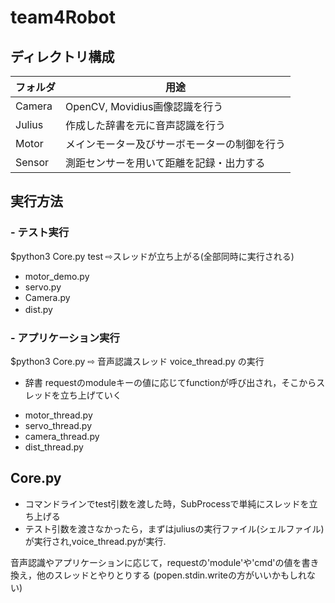 # team4Robot
## ディレクトリ構成

| フォルダ | 用途 
---|---
| Camera | OpenCV, Movidius画像認識を行う |
| Julius | 作成した辞書を元に音声認識を行う |
| Motor | メインモーター及びサーボモーターの制御を行う |
| Sensor | 測距センサーを用いて距離を記録・出力する |

## 実行方法
### - テスト実行
$python3 Core.py test
⇨スレッドが立ち上がる(全部同時に実行される)
- motor_demo.py
- servo.py
- Camera.py
- dist.py　


### - アプリケーション実行
$python3 Core.py 
⇨ 音声認識スレッド voice_thread.py の実行
  + 辞書 requestのmoduleキーの値に応じてfunctionが呼び出され，そこからスレッドを立ち上げていく
- motor_thread.py
- servo_thread.py
- camera_thread.py
- dist_thread.py

## Core.py
* コマンドラインでtest引数を渡した時，SubProcessで単純にスレッドを立ち上げる
* テスト引数を渡さなかったら，まずはjuliusの実行ファイル(シェルファイル)が実行され,voice_thread.pyが実行.

音声認識やアプリケーションに応じて，requestの'module'や'cmd'の値を書き換え，他のスレッドとやりとりする
(popen.stdin.writeの方がいいかもしれない)
